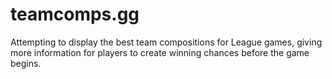 # teamcomps.gg

Attempting to display the best team compositions for League games, giving more information for players to create winning chances before the game begins.
